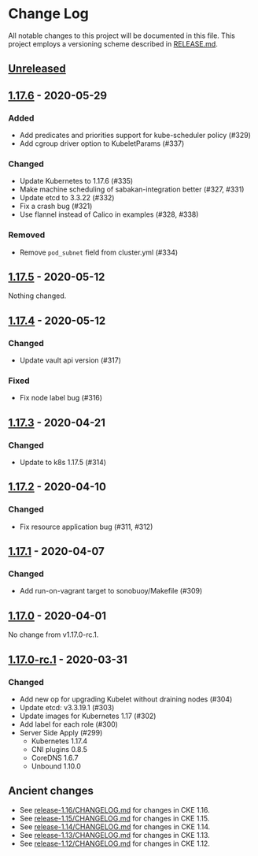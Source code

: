# Change Log

All notable changes to this project will be documented in this file.
This project employs a versioning scheme described in [RELEASE.md](RELEASE.md#versioning).

## [Unreleased]

## [1.17.6] - 2020-05-29

### Added
- Add predicates and priorities support for kube-scheduler policy (#329)
- Add cgroup driver option to KubeletParams (#337)

### Changed
- Update Kubernetes to 1.17.6 (#335)
- Make machine scheduling of sabakan-integration better (#327, #331)
- Update etcd to 3.3.22 (#332)
- Fix a crash bug (#321)
- Use flannel instead of Calico in examples (#328, #338)

### Removed
- Remove `pod_subnet` field from cluster.yml (#334)

## [1.17.5] - 2020-05-12

Nothing changed.

## [1.17.4] - 2020-05-12

### Changed
- Update vault api version (#317)

### Fixed
- Fix node label bug (#316)

## [1.17.3] - 2020-04-21

### Changed
- Update to k8s 1.17.5 (#314)

## [1.17.2] - 2020-04-10

### Changed
- Fix resource application bug (#311, #312)

## [1.17.1] - 2020-04-07

### Changed
- Add run-on-vagrant target to sonobuoy/Makefile (#309)

## [1.17.0] - 2020-04-01

No change from v1.17.0-rc.1.

## [1.17.0-rc.1] - 2020-03-31

### Changed
- Add new op for upgrading Kubelet without draining nodes (#304)
- Update etcd: v3.3.19.1 (#303)
- Update images for Kubernetes 1.17 (#302)
- Add label for each role (#300)
- Server Side Apply (#299)
    - Kubernetes 1.17.4
    - CNI plugins 0.8.5
    - CoreDNS 1.6.7
    - Unbound 1.10.0

## Ancient changes

- See [release-1.16/CHANGELOG.md](https://github.com/cybozu-go/cke/blob/release-1.16/CHANGELOG.md) for changes in CKE 1.16.
- See [release-1.15/CHANGELOG.md](https://github.com/cybozu-go/cke/blob/release-1.15/CHANGELOG.md) for changes in CKE 1.15.
- See [release-1.14/CHANGELOG.md](https://github.com/cybozu-go/cke/blob/release-1.14/CHANGELOG.md) for changes in CKE 1.14.
- See [release-1.13/CHANGELOG.md](https://github.com/cybozu-go/cke/blob/release-1.13/CHANGELOG.md) for changes in CKE 1.13.
- See [release-1.12/CHANGELOG.md](https://github.com/cybozu-go/cke/blob/release-1.12/CHANGELOG.md) for changes in CKE 1.12.

[Unreleased]: https://github.com/cybozu-go/cke/compare/v1.17.6...HEAD
[1.17.6]: https://github.com/cybozu-go/cke/compare/v1.17.5...v1.17.6
[1.17.5]: https://github.com/cybozu-go/cke/compare/v1.17.4...v1.17.5
[1.17.4]: https://github.com/cybozu-go/cke/compare/v1.17.3...v1.17.4
[1.17.3]: https://github.com/cybozu-go/cke/compare/v1.17.2...v1.17.3
[1.17.2]: https://github.com/cybozu-go/cke/compare/v1.17.1...v1.17.2
[1.17.1]: https://github.com/cybozu-go/cke/compare/v1.17.0...v1.17.1
[1.17.0]: https://github.com/cybozu-go/cke/compare/v1.17.0-rc.1...v1.17.0
[1.17.0-rc.1]: https://github.com/cybozu-go/cke/compare/v1.16.4...v1.17.0-rc.1
